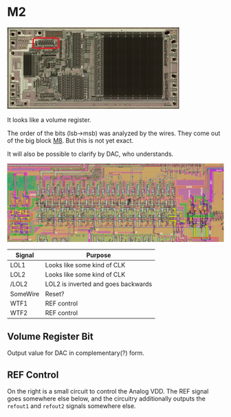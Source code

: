 # M2

![locator_M2](imgstore/locator_M2.jpg)

It looks like a volume register.

The order of the bits (lsb->msb) was analyzed by the wires. They come out of the big block [M8](M8.md). But this is not yet exact.

It will also be possible to clarify by DAC, who understands.

![M2](imgstore/M2.jpg)

|Signal|Purpose|
|---|---|
|LOL1|Looks like some kind of CLK|
|LOL2|Looks like some kind of CLK|
|/LOL2|LOL2 is inverted and goes backwards|
|SomeWire|Reset?|
|WTF1|REF control|
|WTF2|REF control|

## Volume Register Bit

Output value for DAC in complementary(?) form.

## REF Control

On the right is a small circuit to control the Analog VDD. The REF signal goes somewhere else below, and the circuitry additionally outputs the `refout1` and `refout2` signals somewhere else.
